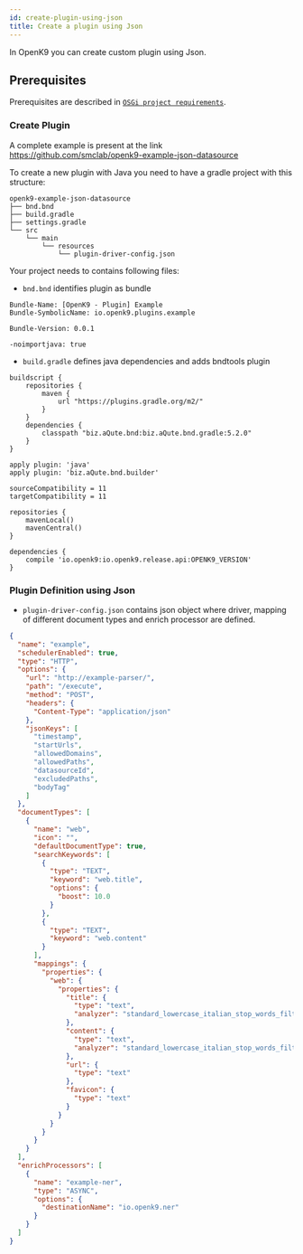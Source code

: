```yaml
---
id: create-plugin-using-json
title: Create a plugin using Json
---
```


In OpenK9 you can create custom plugin using Json.

## Prerequisites

Prerequisites are described in [`OSGi project requirements`](/docs/osgi-requirements).

### Create Plugin

A complete example is present at the link https://github.com/smclab/openk9-example-json-datasource

To create a new plugin with Java you need to have a gradle project with this structure:

```
openk9-example-json-datasource
├── bnd.bnd
├── build.gradle
├── settings.gradle
└── src
    └── main
        └── resources
            └── plugin-driver-config.json
```

Your project needs to contains following files:

- `bnd.bnd` identifies plugin as bundle
```aidl
Bundle-Name: [OpenK9 - Plugin] Example
Bundle-SymbolicName: io.openk9.plugins.example

Bundle-Version: 0.0.1

-noimportjava: true
```
- `build.gradle` defines java dependencies and adds bndtools plugin
```aidl
buildscript {
	repositories {
		maven {
			url "https://plugins.gradle.org/m2/"
		}
	}
	dependencies {
		classpath "biz.aQute.bnd:biz.aQute.bnd.gradle:5.2.0"
	}
}

apply plugin: 'java'
apply plugin: 'biz.aQute.bnd.builder'

sourceCompatibility = 11
targetCompatibility = 11

repositories {
	mavenLocal()
	mavenCentral()
}

dependencies {
	compile 'io.openk9:io.openk9.release.api:OPENK9_VERSION'
}
```

### Plugin Definition using Json

- `plugin-driver-config.json` contains json object where driver, mapping of different document types and enrich processor
are defined.

```json
{
  "name": "example",
  "schedulerEnabled": true,
  "type": "HTTP",
  "options": {
    "url": "http://example-parser/",
    "path": "/execute",
    "method": "POST",
    "headers": {
      "Content-Type": "application/json"
    },
    "jsonKeys": [
      "timestamp",
      "startUrls",
      "allowedDomains",
      "allowedPaths",
      "datasourceId",
      "excludedPaths",
      "bodyTag"
    ]
  },
  "documentTypes": [
    {
      "name": "web",
      "icon": "",
      "defaultDocumentType": true,
      "searchKeywords": [
        {
          "type": "TEXT",
          "keyword": "web.title",
          "options": {
            "boost": 10.0
          }
        },
        {
          "type": "TEXT",
          "keyword": "web.content"
        }
      ],
      "mappings": {
        "properties": {
          "web": {
            "properties": {
              "title": {
                "type": "text",
                "analyzer": "standard_lowercase_italian_stop_words_filter"
              },
              "content": {
                "type": "text",
                "analyzer": "standard_lowercase_italian_stop_words_filter"
              },
              "url": {
                "type": "text"
              },
              "favicon": {
                "type": "text"
              }
            }
          }
        }
      }
    }
  ],
  "enrichProcessors": [
    {
      "name": "example-ner",
      "type": "ASYNC",
      "options": {
        "destinationName": "io.openk9.ner"
      }
    }
  ]
}

```



